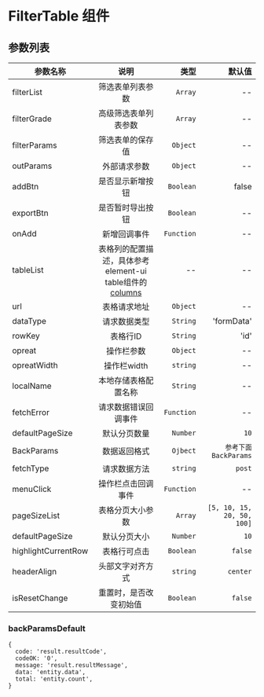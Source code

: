 # FilterTable 组件

## 参数列表

|   参数名称   |   说明  |     类型     |  默认值 | 
|-------------|:--------------:|-------:|-------:|
| filterList |  筛选表单列表参数 | `Array` | -- |
| filterGrade |  高级筛选表单列表参数 | `Array` | -- |
| filterParams | 筛选表单的保存值   | `Object` | -- |
| outParams | 外部请求参数 |    `Object` | -- |
| addBtn | 是否显示新增按钮 |    `Boolean` | false |
| exportBtn | 是否暂时导出按钮 |    `Boolean` | -- |
| onAdd | 新增回调事件 |    `Function` | -- |
| tableList | 表格列的配置描述，具体参考element-ui table组件的[columns](http://element-cn.eleme.io/#/zh-CN/component/table) | -- | -- |
| url | 表格请求地址 |    `Object` | -- |
| dataType | 请求数据类型 | `String` | 'formData' |
| rowKey | 表格行ID | `String` | 'id' |
| opreat | 操作栏参数 |    `Object` | -- |
| opreatWidth | 操作栏width |    `string` | -- |
| localName | 本地存储表格配置名称 |    `String` | -- |
| fetchError | 请求数据错误回调事件 |    `Function` | -- |
| defaultPageSize | 默认分页数量 |    `Number` | `10` |
| BackParams | 数据返回格式 |    `Ojbect` | `参考下面BackParams` |
| fetchType | 请求数据方法 |    `string` | `post` |
| menuClick | 操作栏点击回调事件 |    `Function` | -- |
| pageSizeList | 表格分页大小参数 |    `Array` | `[5, 10, 15, 20, 50, 100]` |
| defaultPageSize | 默认分页大小 |    `Number` | `10` |
| highlightCurrentRow | 表格行可点击 |    `Boolean` | `false` |
| headerAlign | 头部文字对齐方式 | `string` | `center` |
| isResetChange | 重置时，是否改变初始值 | `Boolean` | `false` |

### backParamsDefault

```
{
  code: 'result.resultCode',
  codeOK: '0',
  message: 'result.resultMessage',
  data: 'entity.data',
  total: 'entity.count',
}
```